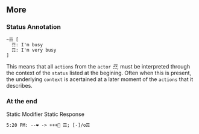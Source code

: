 ## More

### Status Annotation
```
~☶ [
  ☶: I'm busy
  ☶: I'm very busy
]
```
This means that all `actions` from the `actor` _☶_, must be interpreted through the context of the `status` listed at the begining.  Often when this is present, the underlying `context` is acertained at a later moment of the `actions` that it describes.


### At the end
Static Modifier
Static Response

```
5:20 PM: --❤ -> +++👀 ☶; [-]/o☴
```